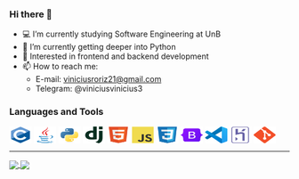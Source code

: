 ### Hi there 👋

- 💻 I’m currently studying Software Engineering at UnB
- 🌱 I’m currently getting deeper into Python
- 💬 Interested in frontend and backend development
- 📫 How to reach me: 
  - E-mail: viniciusroriz21@gmail.com
  - Telegram: @viniciusvinicius3

### Languages and Tools

<div>
<img align="center" alt="C" height="30" width="40" src="https://raw.githubusercontent.com/devicons/devicon/master/icons/c/c-original.svg"> 
<img align="center" alt="Java" height="30" width="40" src="https://raw.githubusercontent.com/devicons/devicon/master/icons/java/java-original.svg"> 
<img align="center" alt="Python" height="30" width="40" src="https://raw.githubusercontent.com/devicons/devicon/master/icons/python/python-original.svg"> 
<img align="center" alt="Django" height="30" width="40" src="https://raw.githubusercontent.com/devicons/devicon/master/icons/django/django-plain.svg">
<img align="center" alt="HTML" height="30" width="40" src="https://raw.githubusercontent.com/devicons/devicon/master/icons/html5/html5-original.svg"> 
<img align="center" alt="JavaScript" height="30" width="40" src="https://raw.githubusercontent.com/devicons/devicon/master/icons/javascript/javascript-original.svg">
<img align="center" alt="CSS" height="30" width="40" src="https://raw.githubusercontent.com/devicons/devicon/master/icons/css3/css3-original.svg">
<img align="center" alt="Bootstrap" height="30" width="40" src="https://raw.githubusercontent.com/devicons/devicon/master/icons/bootstrap/bootstrap-original.svg">
<img align="center" alt="VSCode" height="30" width="40" src="https://raw.githubusercontent.com/devicons/devicon/master/icons/vscode/vscode-original.svg">
<img align="center" alt="Heroku" height="30" width="40" src="https://raw.githubusercontent.com/devicons/devicon/master/icons/heroku/heroku-original.svg">
<img align="center" alt="Git" height="30" width="40" src="https://raw.githubusercontent.com/devicons/devicon/master/icons/git/git-original.svg">

---

<a href="https://github.com/anuraghazra/github-readme-stats">
  <img align="center" src="https://github-readme-stats.vercel.app/api?username=vnsrz&include_all_commits=true&show_icons=true&hide_border=true&theme=react&line_height=20&count_private=true" width="500" />
</a>
<a href="https://github.com/anuraghazra/github-readme-stats">
  <img align="center" src="https://github-readme-stats.vercel.app/api/top-langs/?username=vnsrz&show_icons=true&layout=compact&hide_border=true&theme=react&line_height=20" width="350" />
</a> 
 
